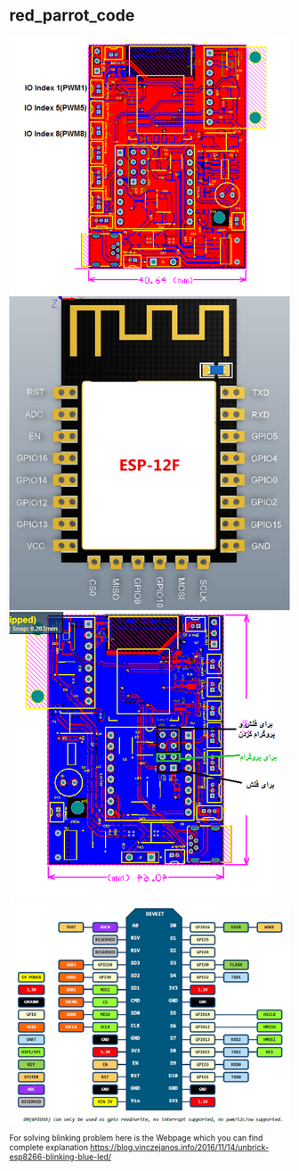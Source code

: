 # red_parrot_code

![](images/connector.png)
![](images/ESP-12F-pins.jpg)
![](images/jumper.png)
![](images/NodeMCU__v1_0_pinout.jpg)


For solving blinking problem here is the Webpage which you can find complete explanation
https://blog.vinczejanos.info/2016/11/14/unbrick-esp8266-blinking-blue-led/
